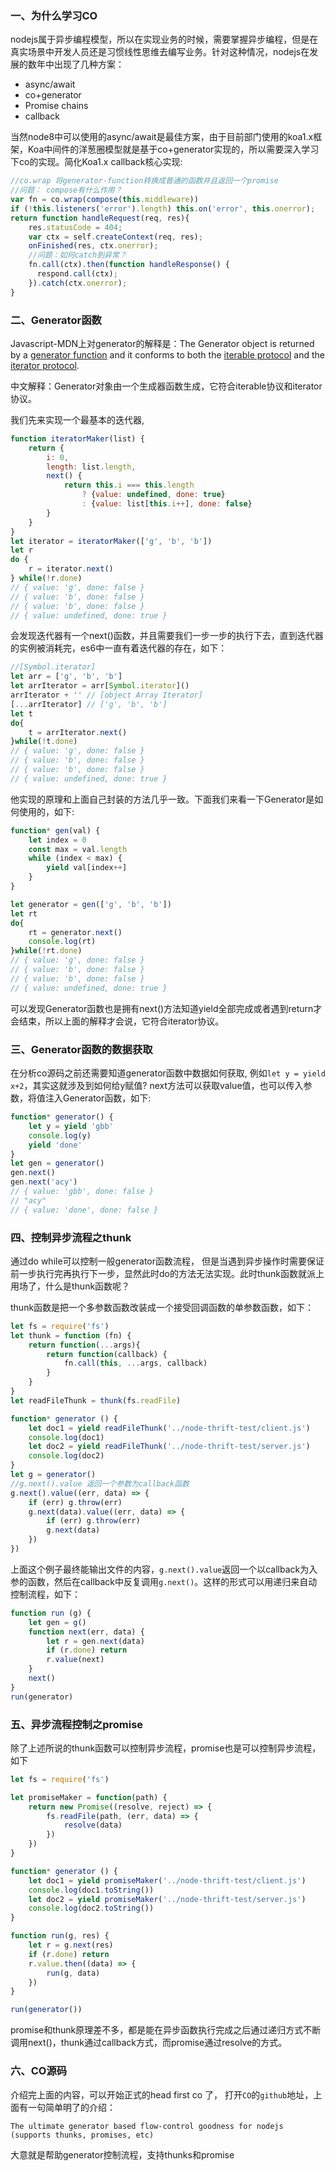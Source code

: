 ### 一、为什么学习CO

nodejs属于异步编程模型，所以在实现业务的时候，需要掌握异步编程，但是在真实场景中开发人员还是习惯线性思维去编写业务。针对这种情况，nodejs在发展的数年中出现了几种方案：

- async/await
- co+generator
- Promise chains
- callback

当然node8中可以使用的async/await是最佳方案，由于目前部门使用的koa1.x框架，Koa中间件的洋葱圈模型就是基于co+generator实现的，所以需要深入学习下co的实现。简化Koa1.x callback核心实现:

```js
//co.wrap 将generator-function转换成普通的函数并且返回一个promise
//问题： compose有什么作用？
var fn = co.wrap(compose(this.middleware))
if (!this.listeners('error').length) this.on('error', this.onerror);
return function handleRequest(req, res){
    res.statusCode = 404;
    var ctx = self.createContext(req, res);
    onFinished(res, ctx.onerror);
    //问题：如何catch到异常？
    fn.call(ctx).then(function handleResponse() {
      respond.call(ctx);
    }).catch(ctx.onerror);
}
```



### 二、Generator函数

Javascript-MDN上对generator的解释是：The Generator object is returned by a [generator function](https://developer.mozilla.org/en-US/docs/Web/JavaScript/Reference/Statements/function*) and it conforms to both the [iterable protocol](https://developer.mozilla.org/en-US/docs/Web/JavaScript/Reference/Iteration_protocols#iterable) and the [iterator protocol](https://developer.mozilla.org/en-US/docs/Web/JavaScript/Reference/Iteration_protocols#iterator).

中文解释：Generator对象由一个生成器函数生成，它符合iterable协议和iterator协议。

我们先来实现一个最基本的迭代器,

```js
function iteratorMaker(list) {
    return {
        i: 0,
        length: list.length,
        next() {
            return this.i === this.length 
                ? {value: undefined, done: true}
                : {value: list[this.i++], done: false}
        }
    }
}
let iterator = iteratorMaker(['g', 'b', 'b'])
let r
do {
    r = iterator.next()
} while(!r.done)
// { value: 'g', done: false }
// { value: 'b', done: false }
// { value: 'b', done: false }
// { value: undefined, done: true }
```

会发现迭代器有一个next()函数，并且需要我们一步一步的执行下去，直到迭代器的实例被消耗完，es6中一直有着迭代器的存在，如下：

```js
//[Symbol.iterator]
let arr = ['g', 'b', 'b']
let arrIterator = arr[Symbol.iterator]()
arrIterator + '' // [object Array Iterator]
[...arrIterator] // ['g', 'b', 'b']
let t
do{
    t = arrIterator.next()
}while(!t.done)
// { value: 'g', done: false }
// { value: 'b', done: false }
// { value: 'b', done: false }
// { value: undefined, done: true }

```

他实现的原理和上面自己封装的方法几乎一致。下面我们来看一下Generator是如何使用的，如下:

```js
function* gen(val) {
    let index = 0
    const max = val.length
    while (index < max) {
        yield val[index++]
    }
}

let generator = gen(['g', 'b', 'b'])
let rt
do{
    rt = generator.next()
    console.log(rt)
}while(!rt.done)
// { value: 'g', done: false }
// { value: 'b', done: false }
// { value: 'b', done: false }
// { value: undefined, done: true }
```

可以发现Generator函数也是拥有next()方法知道yield全部完成或者遇到return才会结束，所以上面的解释才会说，它符合iterator协议。

### 三、Generator函数的数据获取

在分析co源码之前还需要知道generator函数中数据如何获取, 例如`let y = yield x+2`，其实这就涉及到如何给y赋值? next方法可以获取value值，也可以传入参数，将值注入Generator函数，如下:

```js
function* generator() {
    let y = yield 'gbb'
    console.log(y)
    yield 'done'
}
let gen = generator()
gen.next()
gen.next('acy')
// { value: 'gbb', done: false }
// "acy"
// { value: 'done', done: false }
```



### 四、控制异步流程之thunk

通过do while可以控制一般generator函数流程， 但是当遇到异步操作时需要保证前一步执行完再执行下一步，显然此时do的方法无法实现。此时thunk函数就派上用场了，什么是thunk函数呢？

thunk函数是把一个多参数函数改装成一个接受回调函数的单参数函数，如下：

```js
let fs = require('fs')
let thunk = function (fn) {
    return function(...args){
        return function(callback) {
            fn.call(this, ...args, callback)
        }
    }
}
let readFileThunk = thunk(fs.readFile)

function* generator () {
  	let doc1 = yield readFileThunk('../node-thrift-test/client.js')
    console.log(doc1)
    let doc2 = yield readFileThunk('../node-thrift-test/server.js')
    console.log(doc2)
}
let g = generator()
//g.next().value 返回一个参数为callback函数
g.next().value((err, data) => {
  	if (err) g.throw(err)
  	g.next(data).value((err, data) => {
      	if (err) g.throw(err)
      	g.next(data)
  	})
})
```

上面这个例子最终能输出文件的内容，`g.next().value`返回一个以callback为入参的函数，然后在callback中反复调用`g.next()`。这样的形式可以用递归来自动控制流程，如下：

```js
function run (g) {
  	let gen = g()
  	function next(err, data) {
      	let r = gen.next(data)
        if (r.done) return
        r.value(next)
  	}
  	next()
}
run(generator)
```



### 五、异步流程控制之promise

除了上述所说的thunk函数可以控制异步流程，promise也是可以控制异步流程，如下

```js
let fs = require('fs')

let promiseMaker = function(path) {
    return new Promise((resolve, reject) => {
        fs.readFile(path, (err, data) => {
            resolve(data)
        })
    })
}

function* generator () {
  	let doc1 = yield promiseMaker('../node-thrift-test/client.js')
    console.log(doc1.toString())
    let doc2 = yield promiseMaker('../node-thrift-test/server.js')
    console.log(doc2.toString())
}

function run(g, res) {
    let r = g.next(res)
    if (r.done) return
    r.value.then((data) => {
        run(g, data)
    })
}

run(generator())
```

promise和thunk原理差不多，都是能在异步函数执行完成之后通过递归方式不断调用next()，thunk通过callback方式，而promise通过resolve的方式。

### 六、CO源码

介绍完上面的内容，可以开始正式的head first co 了， 打开`CO`的`github`地址，上面有一句简单明了的介绍：

```
The ultimate generator based flow-control goodness for nodejs (supports thunks, promises, etc)
```

大意就是帮助generator控制流程，支持thunks和promise









